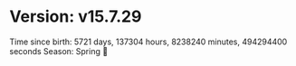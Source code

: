 # Version: v15.7.29
Time since birth: 5721 days, 137304 hours, 8238240 minutes, 494294400 seconds
Season: Spring 🌸
